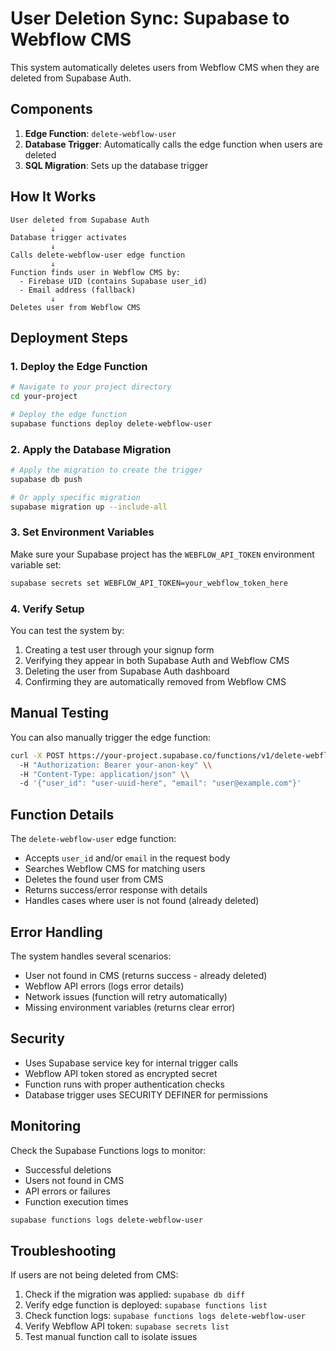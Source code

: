 # User Deletion Sync: Supabase to Webflow CMS

This system automatically deletes users from Webflow CMS when they are deleted from Supabase Auth.

## Components

1. **Edge Function**: `delete-webflow-user`
2. **Database Trigger**: Automatically calls the edge function when users are deleted
3. **SQL Migration**: Sets up the database trigger

## How It Works

```
User deleted from Supabase Auth
         ↓
Database trigger activates
         ↓
Calls delete-webflow-user edge function
         ↓
Function finds user in Webflow CMS by:
  - Firebase UID (contains Supabase user_id)
  - Email address (fallback)
         ↓
Deletes user from Webflow CMS
```

## Deployment Steps

### 1. Deploy the Edge Function

```bash
# Navigate to your project directory
cd your-project

# Deploy the edge function
supabase functions deploy delete-webflow-user
```

### 2. Apply the Database Migration

```bash
# Apply the migration to create the trigger
supabase db push

# Or apply specific migration
supabase migration up --include-all
```

### 3. Set Environment Variables

Make sure your Supabase project has the `WEBFLOW_API_TOKEN` environment variable set:

```bash
supabase secrets set WEBFLOW_API_TOKEN=your_webflow_token_here
```

### 4. Verify Setup

You can test the system by:

1. Creating a test user through your signup form
2. Verifying they appear in both Supabase Auth and Webflow CMS
3. Deleting the user from Supabase Auth dashboard
4. Confirming they are automatically removed from Webflow CMS

## Manual Testing

You can also manually trigger the edge function:

```bash
curl -X POST https://your-project.supabase.co/functions/v1/delete-webflow-user \\
  -H "Authorization: Bearer your-anon-key" \\
  -H "Content-Type: application/json" \\
  -d '{"user_id": "user-uuid-here", "email": "user@example.com"}'
```

## Function Details

The `delete-webflow-user` edge function:
- Accepts `user_id` and/or `email` in the request body
- Searches Webflow CMS for matching users
- Deletes the found user from CMS
- Returns success/error response with details
- Handles cases where user is not found (already deleted)

## Error Handling

The system handles several scenarios:
- User not found in CMS (returns success - already deleted)
- Webflow API errors (logs error details)
- Network issues (function will retry automatically)
- Missing environment variables (returns clear error)

## Security

- Uses Supabase service key for internal trigger calls
- Webflow API token stored as encrypted secret
- Function runs with proper authentication checks
- Database trigger uses SECURITY DEFINER for permissions

## Monitoring

Check the Supabase Functions logs to monitor:
- Successful deletions
- Users not found in CMS
- API errors or failures
- Function execution times

```bash
supabase functions logs delete-webflow-user
```

## Troubleshooting

If users are not being deleted from CMS:

1. Check if the migration was applied: `supabase db diff`
2. Verify edge function is deployed: `supabase functions list`
3. Check function logs: `supabase functions logs delete-webflow-user`
4. Verify Webflow API token: `supabase secrets list`
5. Test manual function call to isolate issues